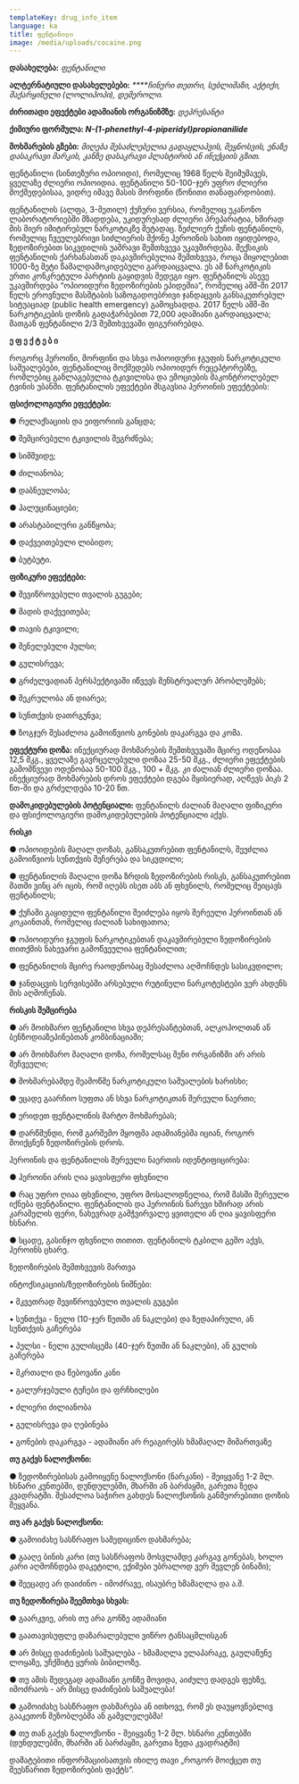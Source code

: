 ```yaml
---
templateKey: drug_info_item
language: ka
title: ფენტანილი
image: /media/uploads/cocaine.png
---
```

**დასახელება:** _ფენტანილი_

**ალტერნატიული დასახელებები:** _****ჩინური თეთრი,  სუბლიმაზი, აქტიქი, შაქარყინული (ლოლიპოპი), დემეროლი._

**ძირითადი ეფექტები ადამიანის ორგანიზმზე:** _დეპრესანტი_

**ქიმიური ფორმულა: _N-(1-phenethyl-4-piperidyl)propionanilide_**

**მოხმარების გზები:** _მიღება შესაძლებელია გადაყლაპვის, შეყნოსვის, ენაზე დასაკრავი მარკის, კანზე დასაკრავი პლასტირის ან ინექციის გზით._

ფენტანილი (სინთეზური ოპიოიდი), რომელიც 1968 წელს შეიმუშავეს, ყველაზე ძლიერი ოპიოიდია. ფენტანილი 50-100-ჯერ უფრო ძლიერი მოქმედებისაა, ვიდრე იმავე მასის მორფინი (წონითი თანაფარდობით). 

ფენტანილის (ალფა, 3-მეთილ) ქუჩური ვერსია, რომელიც უკანონო ლაბორატორიებში მზადდება, უკიდურესად ძლიერი პრეპარატია, ხშირად მის მიერ იმიტირებულ ნარკოტიკზე მეტადაც. ზეძლიერ ქუჩის ფენტანილს, რომელიც ჩვეულებრივი სიძლიერის მქონე ჰეროინის სახით იყიდებოდა, ზედოზირებით სიკვდილის უამრავი შემთხვევა უკავშირდება. მექსიკის ფენტანილის ქარხანასთან დაკავშირებულია შემთხვევა, როცა მიყოლებით 1000-ზე მეტი წამალდამოკიდებული გარდაიცვალა. ეს ამ ნარკოტიკის ერთი კონკრეტული პარტიის გაყიდვის შედეგი იყო. ფენტანილს ასევე უკავშირდება “ოპიოიდური ზედოზირების ეპიდემია”, რომელიც აშშ-ში 2017 წელს ეროვნული მასშტაბის საზოგადოებრივი ჯანდაცვის განსაკუთრებულ სიტუაციად (public health emergency) გამოცხადდა. 2017 წელს აშშ-ში ნარკოტიკების დოზის გადაჭარბებით 72,000 ადამიანი გარდაიცვალა; მათგან ფენტანილი 2/3 შემთხვევაში ფიგურირებდა.

**ე ფ ე ქ ტ ე ბ ი**

როგორც ჰეროინი, მორფინი და სხვა ოპიოიდური ჯგუფის ნარკოტიკული საშუალებები, ფენტანილიც მოქმედებს ოპიოიდურ რეცეპტორებზე, რომლებიც განლაგებულია ტკივილისა და ემოციების მაკონტროლებელ ტვინის უბანში. ფენტანილის ეფექტები მსგავსია ჰეროინის ეფექტების:

**ფსიქოლოგიური ეფექტები:**

●	რელაქსაციის და ეიფორიის განცდა;

●	შემცირებული ტკივილის შეგრძნება;

●	სიმშვიდე;

●	ძილიანობა;

●	დაბნეულობა;

●	ჰალუცინაციები;

●	არასტაბილური განწყობა;

●	დაქვეითებული ლიბიდო;

●	ბუტბუტი.

**ფიზიკური ეფექტები:**

●	შევიწროვებული თვალის გუგები;

●	მადის დაქვეითება;

●	თავის ტკივილი;

●	შენელებული პულსი;

●	გულისრევა;

●	გრძელვადიან პერსპექტივაში იწვევს მენსტრუალურ პრობლემებს;

●	შეკრულობა ან დიარეა;

●	სუნთქვის დათრგუნვა;

●	ზოგჯერ შესაძლოა გამოიწვიოს  გონების დაკარგვა და კომა.

**ეფექტური დოზა:** ინექციურად მოხმარების შემთხვევაში მცირე ოდენობაა 12,5 მკგ.,  ყველაზე გავრცელებული დოზაა 25-50 მკგ., ძლიერი ეფექტების გამომწვევი ოდენობაა 50-100 მკგ., 100 + მკგ. კი ძალიან ძლიერი დოზაა. ინექციურად მოხმარების დროს ეფექტები დგება მყისიერად, აღწევს პიკს 2 წთ-ში და გრძელდება 10-20 წთ. 

**დამოკიდებულების პოტენციალი:** ფენტანილს ძალიან მაღალი ფიზიკური და ფსიქოლოგიური დამოკიდებულების პოტენციალი აქვს. 

**რისკი**

●	ოპიოიდების მაღალ დოზას, განსაკუთრებით ფენტანილს, შეუძლია გამოიწვიოს სუნთქვის შეჩერება და სიკვდილი;

●	ფენტანილის მაღალი დოზა ზრდის ზედოზირების რისკს, განსაკუთრებით მათში ვინც არ იცის, რომ იღებს ისეთ აბს ან ფხვნილს, რომელიც შეიცავს ფენტანილს;

●	ქუჩაში გაყიდული ფენტანილი შეიძლება იყოს შერეული ჰეროინთან ან კოკაინთან, რომელიც ძალიან სახიფათოა;

●	ოპიოიდური ჯგუფის ნარკოტიკებთან დაკავშირებული ზედოზირების თითქმის ნახევარი გამოწვეულია ფენტანილით;

●	ფენტანილის მცირე რაოდენობაც შესაძლოა აღმოჩნდეს სასიკვდილო;

●	ჯანდაცვის სერვისებში არსებული რუტინული ნარკოტესტები ვერ ახდენს მის აღმოჩენას. 

**რისკის შემცირება**

●	არ მოიხმარო ფენტანილი სხვა დეპრესანტებთან, ალკოჰოლთან ან ბენზოდიაზეპინებთან კომბინაციაში;

●	არ მოიხმარო მაღალი დოზა, რომელსაც შენი ორგანიზმი არ არის შეჩვეული;

●	მოხმარებამდე შეამოწმე ნარკოტიკული საშუალების ხარისხი;

●	ეცადე გაარჩიო სუფთა ან სხვა ნარკოტიკთან შერეული ნაერთი;

●	ერიდეთ ფენტალინის მარტო მოხმარებას;

●	დარწმუნდი, რომ გარშემო მყოფმა ადამიანებმა იციან, როგორ მოიქცნენ ზედოზირების დროს.

ჰეროინის და ფენტანილის შერეული ნაერთის იდენტიფიცირება:

●	ჰეროინი არის ღია ყავისფერი ფხვნილი

●	რაც უფრო ღიაა ფხვნილი, უფრო მოსალოდნელია, რომ მასში შერეული იქნება ფენტანილი. ფენტანილის და ჰეროინის ნარევი ხშირად არის კარამელის ფერი, ნახევრად გამჭვირვალე ყვითელი ან ღია ყავისფერი ხსნარი.

●	სცადე, გასინჯო ფხვნილი თითით. ფენტანილს ტკბილი გემო აქვს, ჰეროინს ცხარე. 

ზედოზირების შემთხვევის მართვა

ინტოქსიკაციის/ზედოზირების ნიშნები:

• მკვეთრად შევიწროვებული თვალის გუგები

• სუნთქვა - ნელი (10-ჯერ წუთში ან ნაკლები) და ზედაპირული, ან სუნთქვის გაჩერება

• პულსი - ნელი გულისცემა (40-ჯერ წუთში ან ნაკლები), ან გულის გაჩერება

• მკრთალი და წებოვანი კანი

• გალურჯებული ტუჩები და ფრჩხილები

• ძლიერი ძილიანობა

• გულისრევა და ღებინება

• გონების დაკარგვა - ადამიანი არ რეაგირებს ხმამაღალ მიმართვაზე

**თუ გაქვს ნალოქსონი:**

●	ზედოზირებისას გამოიყენე ნალოქსონი (ნარკანი) - შეიყვანე 1-2 მლ. ხსნარი კუნთებში, დუნდულებში, მხარში ან ბარძაყში, გარეთა ზედა კვადრატში. შესაძლოა საჭირო გახდეს ნალოქსონის განმეორებითი დოზის შეყვანა.

**თუ არ გაქვს ნალოქსონი:**

●	გამოიძახე სასწრაფო სამედიცინო დახმარება;

●	გააღე ბინის კარი (თუ სასწრაფოს მოსვლამდე კარგავ გონებას, ხოლო კარი აღმოჩნდება დაკეტილი, ექიმები უბრალოდ ვერ შევლენ ბინაში);

●	შეეცადე არ დაიძინო - იმოძრავე, ისაუბრე ხმამაღლა და ა.შ.

**თუ ზედოზირება შეემთხვა სხვას:**

●	გაარკვიე, არის თუ არა გონზე ადამიანი

●	გაათავისუფლე დაზარალებული ვიწრო ტანსაცმლისგან

●	არ მისცე დაძინების საშუალება - ხმამაღლა ელაპარაკე, გაულაწუნე ლოყაზე, უჩქმიტე ყურის ბიბილოზე.

●	თუ ამის შედეგად ადამიანი გონზე მოვიდა, აიძულე დადგეს ფეხზე, იმოძრაოს - არ მისცე დაძინების საშუალება!

●	გამოიძახე სასწრაფო დახმარება ან ითხოვე, რომ ეს დაუყოვნებლივ გააკეთონ მეზობლებმა ან გამვლელებმა!

●	თუ თან გაქვს ნალოქსონი - შეიყვანე 1-2 მლ. ხსნარი კუნთებში (დუნდულებში, მხარში ან ბარძაყში, გარეთა ზედა კვადრატში)

დამატებითი ინფორმაციისათვის იხილე თავი „როგორ მოიქცეთ თუ შეესწარით ზედოზირების ფაქტს“.
